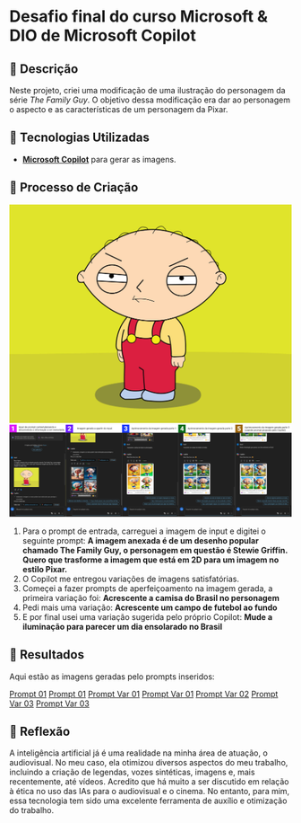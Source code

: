 # Desafio final do curso Microsoft & DIO de Microsoft Copilot

## 📒 Descrição
Neste projeto, criei uma modificação de uma ilustração do personagem da série *The Family Guy*. O objetivo dessa modificação era dar ao personagem o aspecto e as características de um personagem da Pixar.

## 🤖 Tecnologias Utilizadas
- **[Microsoft Copilot](https://copilot.microsoft.com/)** para gerar as imagens.

## 🧐 Processo de Criação

![Imagem para input 'Fonte:.wallpapers.com'](inputs/family-guy-stewie-griffin.jpg)
![Trajetoria de input e prompt](https://github.com/tastiago/Desafio-Final-DIO/blob/cd9df24525614e9c2d0597c35b64986b084ff22e/inputs/Print%20Microsoft%20Copilot.jpg)

1. Para o prompt de entrada, carreguei a imagem de input e digitei o seguinte prompt:  **A imagem anexada é de um desenho popular chamado The Family Guy, o personagem em questão é Stewie Griffin. Quero que trasforme a imagem que está em 2D para um imagem no estilo Pixar.**
2. O Copilot me entregou variações de imagens satisfatórias.
3. Começei a fazer prompts de aperfeiçoamento na imagem gerada, a primeira variação foi: **Acrescente a camisa do Brasil no personagem**
4. Pedi mais uma variação: **Acrescente um campo de futebol ao fundo**
5. E por final usei uma variação sugerida pelo próprio Copilot: **Mude a iluminação para parecer um dia ensolarado no Brasil**

## 🚀 Resultados

Aqui estão as imagens geradas pelo prompts inseridos:

[Prompt 01](output/stewieA01.jpg)
[Prompt 01](output/stewieA02.jpg)
[Prompt Var 01](output/stewieB01.jpg)
[Prompt Var 01](output/stewieB02.jpg)
[Prompt Var 02](output/stewieC01.jpg)
[Prompt Var 03](output/stewieD01.jpg)
[Prompt Var 03](output/stewieD02.jpg)

## 💭 Reflexão
A inteligência artificial já é uma realidade na minha área de atuação, o audiovisual. No meu caso, ela otimizou diversos aspectos do meu trabalho, incluindo a criação de legendas, vozes sintéticas, imagens e, mais recentemente, até vídeos. Acredito que há muito a ser discutido em relação à ética no uso das IAs para o audiovisual e o cinema. No entanto, para mim, essa tecnologia tem sido uma excelente ferramenta de auxílio e otimização do trabalho. 
```

